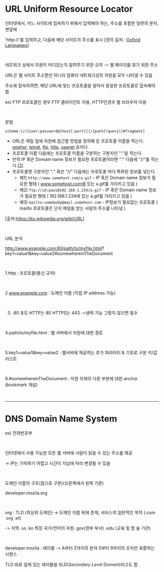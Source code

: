 # URL Uniform Resource Locator 

인터넷에서, 어느 사이트에 접속하기 위해서 입력해야 하는, 주소를 포함한 일련의 문자, 맨앞에 

'http://'를 입력하고, 다음에 해당 사이트의 주소를 표시 [정의 출처 : [Oxford Languages](https://languages.oup.com/google-dictionary-ko)]

<br>

네트워크 상에서 자원이 어디있는지 알려주기 위한 규약 -> 웹 페이지를 찾기 위한 주소

URL은 웹 사이트 주소뿐만 아니라 컴퓨터 네트워크상의 자원을 모두 나타낼 수 있음

주소에 접속하려면, 해당 URL에 맞는 프로토콜을 알아서 동일한 프로토콜로 접속해야함

ex) FTP 프로토콜인 경우 FTP 클라이언트 이용, HTTP인경우 웹 브라우저 이용

<br>

문법

```
scheme:[//[user:password@]host[:port]][/]path[?query][#fragment]
```

- URL은 제일 앞에 자원에 접근할 방법을 정의해 둔 프로토콜 이름을 적는다. [gopher](https://ko.wikipedia.org/wiki/고퍼_(프로토콜)), [telnet](https://ko.wikipedia.org/wiki/텔넷), [ftp](https://ko.wikipedia.org/wiki/파일_전송_프로토콜), [http](https://ko.wikipedia.org/wiki/HTTP), [usenet](https://ko.wikipedia.org/wiki/유즈넷) 등이다.
- 프로토콜 이름 다음에는 프로토콜 이름을 구분하는 구분자인 ":"을 적는다.
- 만약 IP 혹은 Domain name 정보가 필요한 프로토콜이라면 ":" 다음에 "//"를 적는다.[[3\]](https://ko.wikipedia.org/wiki/URL#cite_note-3)
- 프로토콜명 구분자인 ":" 혹은 "//" 다음에는 프로토콜 마다 특화된 정보를 넣는다.
  - 예1) `http://www.somehost.com/a.gif` - IP 혹은 Domain name 정보가 필요한 형태 ( www.somehost.com에 있는 a.gif를 가리키고 있음 )
  - 예2) `ftp://id:pass@192.168.1.234/a.gif` - IP 혹은 Domain name 정보가 필요한 형태 ( 192.168.1.234에 있는 a.gif를 가리키고 있음 )
  - 예3) `mailto:somebody@mail.somehost.com` - IP정보가 필요없는 프로토콜 ( mailto 프로토콜은 단지 메일을 받는 사람의 주소를 나타냄 )

[출처:https://ko.wikipedia.org/wiki/URL]

<br>

URL 분석

http://www.example.com:80/path/to/myfile.html? key1=value1&key=value2#somewhereinTheDocument

<br>

1.http : 프로토콜(통신 규약)

<br>

2.www.example.com : 도메인 이름 (직접 IP address 가능)

<br>

3. :80 포트 HTTP는 80 HTTPS는 443 ->생략 가능 그렇지 않으면 필수

<br>

4.path/to/myfile.html : 웹 서버에서 자원에 대한 경로

<br>

5.key1=value1&key=value2 : 웹서버에 제공하는 추가 파라미터 & 기호로 구분 키/값 리스트

<br>

6.#somewhereinTheDocument : 자원 자체의 다른 부분에 대한 anchor (bookmark 개념)

<br>

---

# DNS Domain Name System

ex) 전화번호부

<br>

인터넷에서 사용 가능한 모든 웹 서버에 사람이 읽을 수 있는 주소를 제공

-> IP는 기억하기 어렵고 시간이 지남에 따라 변경될 수 있음

<br>

도메인 이름의 구조(점으로 구분)(오른쪽에서 왼쪽 기준)

developer.mozila.org

<br>

org : TLD (최상위 도메인) -> 도메인 이름 뒤에 존재, 서비스의 일반적인 목적 (.com .org .et)

-> 지역. us .ko 특정 국가/언어의 자원. gov(정부 부서) .edu (교육 및 할 술 기관)

<br>

developer.mozila : 레이블 -> A부터 Z까지의 문자 0부터 9까지의 숫자만 포함하는 시퀀스

TLD 바로 앞에 있는 레이블을 SLD(*Secondary Level Domain*)라고도 함

<br>



